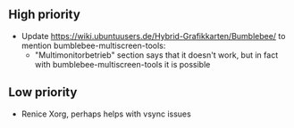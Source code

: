 ## High priority
- Update https://wiki.ubuntuusers.de/Hybrid-Grafikkarten/Bumblebee/ to mention bumblebee-multiscreen-tools:
  - "Multimonitorbetrieb" section says that it doesn't work, but in fact with bumblebee-multiscreen-tools it is possible

## Low priority
- Renice Xorg, perhaps helps with vsync issues
